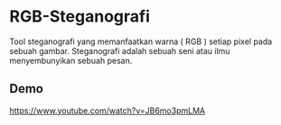 # RGB-Steganografi
Tool steganografi yang memanfaatkan warna ( RGB ) setiap pixel pada sebuah gambar. Steganografi adalah sebuah seni atau ilmu menyembunyikan sebuah pesan.


## Demo
https://www.youtube.com/watch?v=JB6mo3pmLMA
